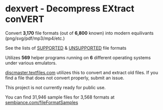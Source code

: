 # dexvert - **D**ecompress **EX**tract con**VERT**
Convert **3,170** file formats (out of **6,800** known) into modern equilivants (png/svg/pdf/mp3/mp4/etc.)

See the lists of [SUPPORTED](SUPPORTED.md) & [UNSUPPORTED](UNSUPPORTED.md) file formats

Utilizes **569** helper programs running on **6** different operating systems under various emulators.

[discmaster.textfiles.com](http://discmaster.textfiles.com/) utilizes this to convert and extract old files. If you find a file that does not convert properly, submit an issue.

This project is not currently ready for public use.

You can find 31,946 sample files for 3,568 formats at [sembiance.com/fileFormatSamples](https://sembiance.com/fileFormatSamples/)
